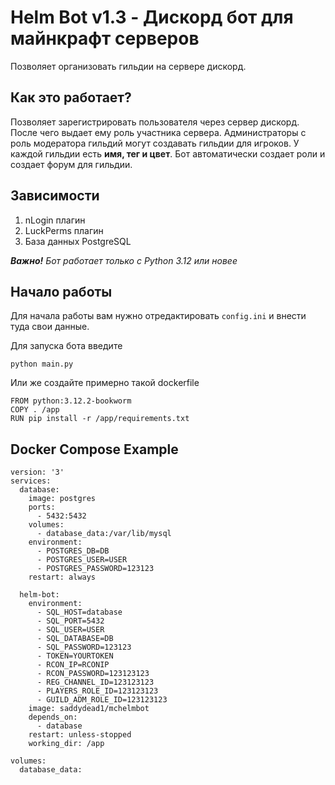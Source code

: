 # Helm Bot v1.3 - Дискорд бот для майнкрафт серверов

Позволяет организовать гильдии на сервере дискорд.

## Как это работает?
Позволяет зарегистрировать пользователя через сервер дискорд. После чего выдает ему роль участника сервера. Администраторы с роль модератора гильдий могут создавать гильдии для игроков. У каждой гильдии есть **имя, тег и цвет**. Бот автоматически создает роли и создает форум для гильдии.

## Зависимости
1. nLogin плагин
2. LuckPerms плагин
3. База данных PostgreSQL

_**Важно!** Бот работает только с Python 3.12 или новее_

## Начало работы
Для начала работы вам нужно отредактировать `config.ini` и внести туда свои данные.

Для запуска бота введите 
```
python main.py
```

Или же создайте примерно такой dockerfile
```
FROM python:3.12.2-bookworm
COPY . /app
RUN pip install -r /app/requirements.txt
```

## Docker Compose Example
```
version: '3'
services:
  database:
    image: postgres
    ports:
      - 5432:5432
    volumes:
      - database_data:/var/lib/mysql
    environment:
      - POSTGRES_DB=DB
      - POSTGRES_USER=USER
      - POSTGRES_PASSWORD=123123
    restart: always

  helm-bot:
    environment:
      - SQL_HOST=database
      - SQL_PORT=5432
      - SQL_USER=USER
      - SQL_DATABASE=DB
      - SQL_PASSWORD=123123
      - TOKEN=YOURTOKEN
      - RCON_IP=RCONIP
      - RCON_PASSWORD=123123123
      - REG_CHANNEL_ID=123123123
      - PLAYERS_ROLE_ID=123123123
      - GUILD_ADM_ROLE_ID=123123123
    image: saddydead1/mchelmbot
    depends_on:
      - database
    restart: unless-stopped
    working_dir: /app

volumes:
  database_data:
```

